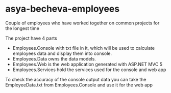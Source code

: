 # asya-becheva-employees

Couple of employees who have worked together on common projects for the longest time

The project have 4 parts

+ Employees.Console with txt file in it, which will be used to calculate employees data and display them into console.
+ Employees.Data owns the data models.
+ Employees.Web is the web application generated with ASP.NET MVC 5   
+ Employees.Services hold the services used for the console and web app

To check the accuracy of the console output data you can take the EmployeeData.txt from Employees.Console and use it for the web app
